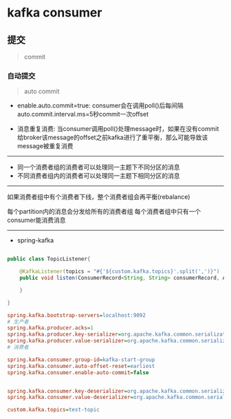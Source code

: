 # kafka consumer

## 提交
> commit


### 自动提交
> auto commit

- enable.auto.commit=true:
consumer会在调用poll()后每间隔auto.commit.interval.ms=5秒commit一次offset

- 消息重复消费:
当consumer调用poll()处理message时，如果在没有commit给broker该message的offset之前kafka进行了重平衡，那么可能导致该message被重复消费


---


- 同一个消费者组的消费者可以处理同一主题下不同分区的消息
- 不同消费者组内的消费者可以处理同一主题下相同分区的消息

---

如果消费者组中有个消费者下线，整个消费者组会再平衡(rebalance)

每个partition内的消息会分发给所有的消费者组
每个消费者组中只有一个consumer能消费消息




---

- spring-kafka

```java

public class TopicListener{

    @KafkaListener(topics = "#{'${custom.kafka.topics}'.split(',')}")
    public void listen(ConsumerRecord<String, String> consumerRecord, Acknowledgment acknowledgment) {

    }

}

```

```ini
spring.kafka.bootstrap-servers=localhost:9092
# 生产者
spring.kafka.producer.acks=1
spring.kafka.producer.key-serializer=org.apache.kafka.common.serialization.StringSerializer
spring.kafka.producer.value-serializer=org.apache.kafka.common.serialization.StringSerializer
# 消费者

spring.kafka.consumer.group-id=kafka-start-group
spring.kafka.consumer.auto-offset-reset=earliest
spring.kafka.consumer.enable-auto-commit=false


spring.kafka.consumer.key-deserializer=org.apache.kafka.common.serialization.StringDeserializer
spring.kafka.consumer.value-deserializer=org.apache.kafka.common.serialization.StringDeserializer

custom.kafka.topics=test-topic

```
